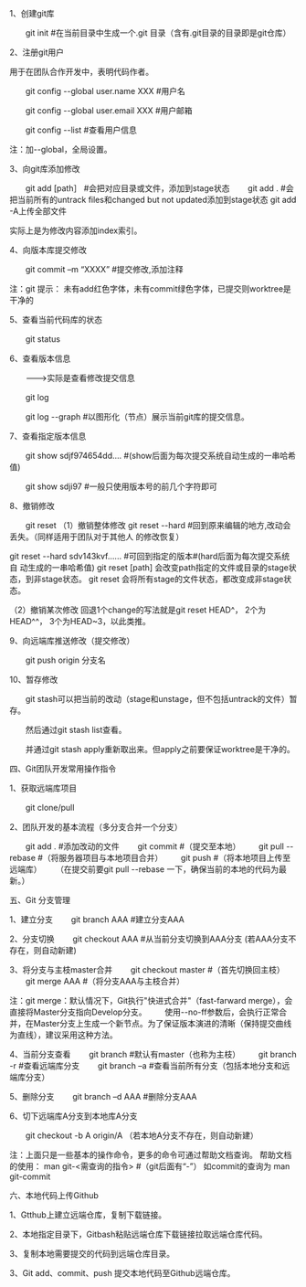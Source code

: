 1、创建git库

　　git init  #在当前目录中生成一个.git 目录（含有.git目录的目录即是git仓库）

2、注册git用户

用于在团队合作开发中，表明代码作者。

　　git config --global user.name XXX  #用户名

　　git config --global user.email XXX   #用户邮箱

　　git config --list  #查看用户信息

注：加--global，全局设置。

3、向git库添加修改

　　git add [path］ #会把对应目录或文件，添加到stage状态
　　git add .  #会把当前所有的untrack files和changed but not updated添加到stage状态
    git add -A上传全部文件

实际上是为修改内容添加index索引。

4、向版本库提交修改

　　git commit –m “XXXX”     #提交修改,添加注释

注：git 提示： 未有add红色字体，未有commit绿色字体，已提交则worktree是干净的

5、查看当前代码库的状态

　　git status

6、查看版本信息

　　--->实际是查看修改提交信息

　　git log

　　git log --graph  #以图形化（节点）展示当前git库的提交信息。

7、查看指定版本信息

　　git show sdjf974654dd….  #(show后面为每次提交系统自动生成的一串哈希值)

　　git show sdji97 #一般只使用版本号的前几个字符即可

8、撤销修改

　　git reset
（1）撤销整体修改
git reset --hard  #回到原来编辑的地方,改动会丢失。（同样适用于团队对于其他人
的修改恢复）

git reset --hard sdv143kvf…... #可回到指定的版本#(hard后面为每次提交系统自
动生成的一串哈希值)
     git reset [path] 会改变path指定的文件或目录的stage状态，到非stage状态。
     git reset 会将所有stage的文件状态，都改变成非stage状态。

（2）撤销某次修改
    回退1个change的写法就是git reset HEAD^，
    2个为HEAD^^，
    3个为HEAD~3，以此类推。

9、向远端库推送修改（提交修改）

　　git push origin 分支名

10、暂存修改

　　git stash可以把当前的改动（stage和unstage，但不包括untrack的文件）暂存。

　　然后通过git stash list查看。

　　并通过git stash apply重新取出来。但apply之前要保证worktree是干净的。

 

四、Git团队开发常用操作指令

1、获取远端库项目

　　git  clone/pull

2、团队开发的基本流程（多分支合并一个分支）

　　git add .   #添加改动的文件
　　git commit  #（提交至本地）
　　git pull --rebase  #（将服务器项目与本地项目合并）
　　git push    #（将本地项目上传至远端库）
　　（在提交前要git pull --rebase 一下，确保当前的本地的代码为最新。）

 

五、Git 分支管理

1、建立分支
　　git branch AAA   #建立分支AAA

2、分支切换
　　git checkout AAA   #从当前分支切换到AAA分支 (若AAA分支不存在，则自动新建)

3、将分支与主枝master合并
　　git checkout master   #（首先切换回主枝）
　　git merge AAA    #（将分支AAA与主枝合并）

注：git merge：默认情况下，Git执行"快进式合并"（fast-farward merge），会直接将Master分支指向Develop分支。
　　使用--no-ff参数后，会执行正常合并，在Master分支上生成一个新节点。为了保证版本演进的清晰（保持提交曲线为直线），建议采用这种方法。

4、当前分支查看
　　git branch    #默认有master（也称为主枝）
　　git branch -r  #查看远端库分支
　　git branch –a  #查看当前所有分支（包括本地分支和远端库分支）

5、删除分支
　　git branch –d  AAA   #删除分支AAA

6、切下远端库A分支到本地库A分支

　　git checkout -b  A origin/A  （若本地A分支不存在，则自动新建）

注：上面只是一些基本的操作命令，更多的命令可通过帮助文档查询。
         帮助文档的使用：
man git-<需查询的指令>      #（git后面有“-”）
    如commit的查询为  man git-commit


六、本地代码上传Github

1、Gtthub上建立远端仓库，复制下载链接。

2、本地指定目录下，Gitbash粘贴远端仓库下载链接拉取远端仓库代码。

3、复制本地需要提交的代码到远端仓库目录。

3、Git add、commit、push 提交本地代码至Github远端仓库。

